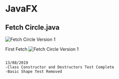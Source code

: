 # JavaFX
## Fetch Circle.java

![Fetch Circle Version 1](http://boldnobold.com/FetchCircle-v2.JPG)

First Fetch
![Fetch Circle Version 1](http://boldnobold.com/FetchCircle.JPG)
 
 
```

13/08/2019
-Class Constructor and Destructors Test Complete
-Basic Shape Test Removed

```
